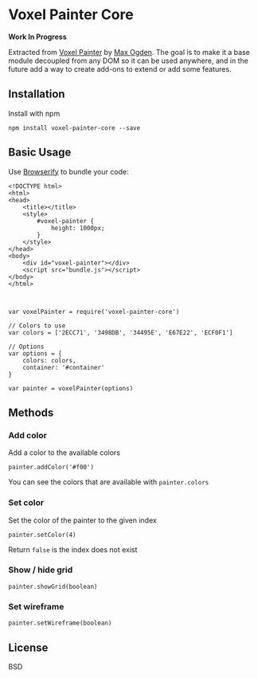 # Voxel Painter Core

**Work In Progress**

Extracted from [Voxel Painter](https://github.com/maxogden/voxel-painter) by [Max Ogden](https://github.com/maxogden). The goal is to make it a base module decoupled from any DOM so it can be used anywhere, and in the future add a way to create add-ons to extend or add some features.

## Installation

Install with npm

    npm install voxel-painter-core --save

## Basic Usage

Use [Browserify](http://browserify.org/) to bundle your code:

    <!DOCTYPE html>
    <html>
    <head>
        <title></title>
        <style>
            #voxel-painter {
                height: 1000px;
            }
        </style>
    </head>
    <body>
        <div id="voxel-painter"></div>
        <script src="bundle.js"></script>
    </body>
    </html>



    var voxelPainter = require('voxel-painter-core')

    // Colors to use
    var colors = ['2ECC71', '3498DB', '34495E', 'E67E22', 'ECF0F1']

    // Options
    var options = {
        colors: colors,
        container: '#container'
    }

    var painter = voxelPainter(options)

## Methods

### Add color

Add a color to the available colors

    painter.addColor('#f00')

You can see the colors that are available with `painter.colors`

### Set color

Set the color of the painter to the given index

    painter.setColor(4)

Return `false` is the index does not exist

### Show / hide grid

    painter.showGrid(boolean)

### Set wireframe

    painter.setWireframe(boolean)

## License

BSD
